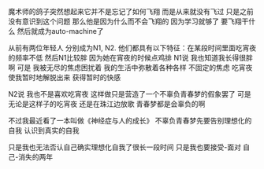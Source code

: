 魔术师的鸽子突然想起来它并不是忘记了如何飞翔
而是从来就没有飞过
只是之前没有意识到这个问题
那么他是因为什么而不会飞翔的
因为学习就够了 要飞翔干什么
然后就成为auto-machine了

从前有两位年轻人 分别成为N1, N2.
他们都具有以下特征：在某段时间里面吃宵夜的频率不低
然后N1比较胖 
因为她在宵夜的时候点鸡排
N1说 我也知道我长得很胖啊
可是 我被无尽的焦虑困扰着
我的生活中弥散着各种各样 不固定的焦虑
吃宵夜使我暂时地解脱出来 获得暂时的快感

N2说 我也不是喜欢吃宵夜
这样做只是营造了一个不辜负青春梦的假象罢了
可是 无论是这样子的吃宵夜
还是在珠江边放歌
青春梦都是会辜负的啊 

不过我最近看了一本叫做《神经症与人的成长》
不辜负青春梦先要告别理想化的自我 认识到真实的自我

只是我也无法否认自己确实理想化自我了很长一段时间
只是我也要接受-面对 自己-消失的两年
